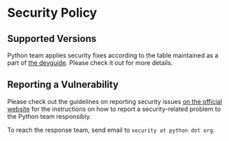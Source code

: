 # Security Policy

## Supported Versions

Python team applies security fixes according to the table maintained as
a part of [the devguide](
https://devguide.python.org/#status-of-python-branches
). Please check it out for more details.

## Reporting a Vulnerability

Please check out the guidelines on reporting security issues [on the
official website](
https://www.python.org/news/security/#reporting-security-issues-in-python
) for the instructions on how to report a security-related problem to
the Python team responsibly.

To reach the response team, send email to `security at python dot org`. 
